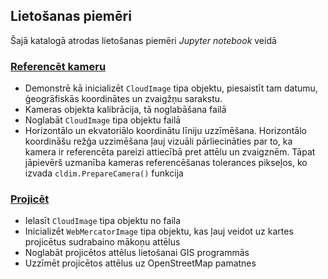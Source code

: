 ## Lietošanas piemēri 
Šajā katalogā atrodas lietošanas piemēri *Jupyter notebook* veidā

### [Referencēt kameru](ReferencetKameru.ipynb)
* Demonstrē kā inicializēt ```CloudImage``` tipa objektu, piesaistīt tam datumu, ģeogrāfiskās koordinātes un zvaigžņu sarakstu. 
* Kameras objekta kalibrācija, tā noglabāšana failā
* Noglabāt ```CloudImage``` tipa objektu failā
* Horizontālo un ekvatoriālo koordinātu līniju uzzīmēšana. Horizontālo koordināšu režģa uzzimēšana ļauj vizuāli pārliecināties par to, ka kamera ir referencēta pareizi attiecībā pret attēlu un zvaigznēm. Tāpat jāpievērš uzmanība kameras referencēšanas tolerances pikseļos, ko izvada ```cldim.PrepareCamera()``` funkcija
### [Projicēt](Projicet.ipynb)
* Ielasīt ```CloudImage``` tipa objektu no faila
* Inicializēt ```WebMercatorImage``` tipa objektu, kas ļauj veidot uz kartes projicētus sudrabaino mākoņu attēlus
* Noglabāt projicētos attēlus lietošanai GIS programmās
* Uzzīmēt projicētos attēlus uz OpenStreetMap pamatnes
